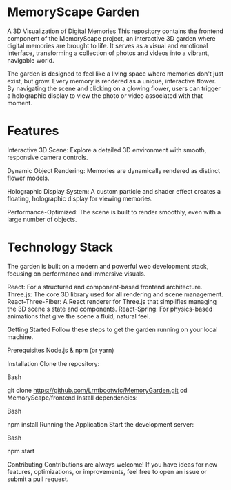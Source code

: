 # MemoryScape Garden
A 3D Visualization of Digital Memories
This repository contains the frontend component of the MemoryScape project, an interactive 3D garden where digital memories are brought to life. It serves as a visual and emotional interface, transforming a collection of photos and videos into a vibrant, navigable world.

The garden is designed to feel like a living space where memories don't just exist, but grow. Every memory is rendered as a unique, interactive flower. By navigating the scene and clicking on a glowing flower, users can trigger a holographic display to view the photo or video associated with that moment.

# Features
Interactive 3D Scene: Explore a detailed 3D environment with smooth, responsive camera controls.

Dynamic Object Rendering: Memories are dynamically rendered as distinct flower models.

Holographic Display System: A custom particle and shader effect creates a floating, holographic display for viewing memories.

Performance-Optimized: The scene is built to render smoothly, even with a large number of objects.

# Technology Stack
The garden is built on a modern and powerful web development stack, focusing on performance and immersive visuals.

React: For a structured and component-based frontend architecture.
Three.js: The core 3D library used for all rendering and scene management.
React-Three-Fiber: A React renderer for Three.js that simplifies managing the 3D scene's state and components.
React-Spring: For physics-based animations that give the scene a fluid, natural feel.

Getting Started
Follow these steps to get the garden running on your local machine.

Prerequisites
Node.js & npm (or yarn)

Installation
Clone the repository:

Bash

git clone https://github.com/Lrntbootwfc/MemoryGarden.git
cd MemoryScape/frontend 
Install dependencies:

Bash

npm install
Running the Application
Start the development server:

Bash

npm start


Contributing
Contributions are always welcome! If you have ideas for new features, optimizations, or improvements, feel free to open an issue or submit a pull request.
